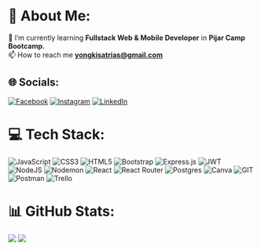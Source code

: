 # 💫 About Me:

🌱 I’m currently learning <b>Fullstack Web & Mobile Developer</b> in <b>Pijar Camp Bootcamp.</b><br>
📫 How to reach me <b>yongkisatrias@gmail.com</b>

## 🌐 Socials:

[![Facebook](https://img.shields.io/badge/Facebook-%231877F2.svg?logo=Facebook&logoColor=white)](https://facebook.com/yongkisatrias) [![Instagram](https://img.shields.io/badge/Instagram-%23E4405F.svg?logo=Instagram&logoColor=white)](https://instagram.com/yongkisatrias) [![LinkedIn](https://img.shields.io/badge/LinkedIn-%230077B5.svg?logo=linkedin&logoColor=white)](https://linkedin.com/in/yongkisatrias)

# 💻 Tech Stack:

![JavaScript](https://img.shields.io/badge/javascript-%23323330.svg?style=for-the-badge&logo=javascript&logoColor=%23F7DF1E) ![CSS3](https://img.shields.io/badge/css3-%231572B6.svg?style=for-the-badge&logo=css3&logoColor=white) ![HTML5](https://img.shields.io/badge/html5-%23E34F26.svg?style=for-the-badge&logo=html5&logoColor=white) ![Bootstrap](https://img.shields.io/badge/bootstrap-%238511FA.svg?style=for-the-badge&logo=bootstrap&logoColor=white) ![Express.js](https://img.shields.io/badge/express.js-%23404d59.svg?style=for-the-badge&logo=express&logoColor=%2361DAFB) ![JWT](https://img.shields.io/badge/JWT-black?style=for-the-badge&logo=JSON%20web%20tokens) ![NodeJS](https://img.shields.io/badge/node.js-6DA55F?style=for-the-badge&logo=node.js&logoColor=white) ![Nodemon](https://img.shields.io/badge/NODEMON-%23323330.svg?style=for-the-badge&logo=nodemon&logoColor=%BBDEAD) ![React](https://img.shields.io/badge/react-%2320232a.svg?style=for-the-badge&logo=react&logoColor=%2361DAFB) ![React Router](https://img.shields.io/badge/React_Router-CA4245?style=for-the-badge&logo=react-router&logoColor=white) ![Postgres](https://img.shields.io/badge/postgres-%23316192.svg?style=for-the-badge&logo=postgresql&logoColor=white) ![Canva](https://img.shields.io/badge/Canva-%2300C4CC.svg?style=for-the-badge&logo=Canva&logoColor=white) ![GIT](https://img.shields.io/badge/Git-fc6d26?style=for-the-badge&logo=git&logoColor=white) ![Postman](https://img.shields.io/badge/Postman-FF6C37?style=for-the-badge&logo=postman&logoColor=white) ![Trello](https://img.shields.io/badge/Trello-%23026AA7.svg?style=for-the-badge&logo=Trello&logoColor=white)

# 📊 GitHub Stats:

![](https://github-readme-streak-stats.herokuapp.com/?user=yongkisatrias&theme=tokyonight&hide_border=true)
![](https://github-readme-stats.vercel.app/api/top-langs/?username=yongkisatrias&theme=tokyonight&hide_border=true&include_all_commits=true&count_private=false&layout=compact)

<!-- Proudly created with GPRM ( https://gprm.itsvg.in ) -->
